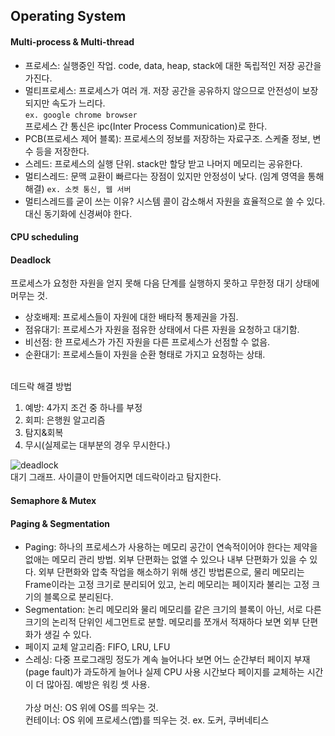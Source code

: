 ## Operating System

#### Multi-process & Multi-thread
* 프로세스: 실행중인 작업. code, data, heap, stack에 대한 독립적인 저장 공간을 가진다. <br>
* 멀티프로세스: 프로세스가 여러 개. 저장 공간을 공유하지 않으므로 안전성이 보장되지만 속도가 느리다. <br>`ex. google chrome browser` <br> 프로세스 간 통신은 ipc(Inter Process Communication)로 한다.<br>
* PCB(프로세스 제어 블록): 프로세스의 정보를 저장하는 자료구조. 스케줄 정보, 변수 등을 저장한다. <br>
* 스레드: 프로세스의 실행 단위. stack만 할당 받고 나머지 메모리는 공유한다. <br>
* 멀티스레드: 문맥 교환이 빠르다는 장점이 있지만 안정성이 낮다. (임계 영역을 통해 해결) `ex. 소켓 통신, 웹 서버`<br>
* 멀티스레드를 굳이 쓰는 이유? 시스템 콜이 감소해서 자원을 효율적으로 쓸 수 있다. 대신 동기화에 신경써야 한다.

#### CPU scheduling

#### Deadlock
프로세스가 요청한 자원을 얻지 못해 다음 단계를 실행하지 못하고 무한정 대기 상태에 머무는 것. <br>

* 상호배제: 프로세스들이 자원에 대한 배타적 통제권을 가짐.<br>
* 점유대기: 프로세스가 자원을 점유한 상태에서 다른 자원을 요청하고 대기함.<br>
* 비선점: 한 프로세스가 가진 자원을 다른 프로세스가 선점할 수 없음.<br>
* 순환대기: 프로세스들이 자원을 순환 형태로 가지고 요청하는 상태.<br><br>

데드락 해결 방법<br>
1. 예방: 4가지 조건 중 하나를 부정<br>
2. 회피: 은행원 알고리즘<br>
3. 탐지&회복<br>
4. 무시(실제로는 대부분의 경우 무시한다.)

![deadlock](https://user-images.githubusercontent.com/35550051/95063162-f5e63580-0738-11eb-8dc5-89d41e349744.png)<br>
대기 그래프. 사이클이 만들어지면 데드락이라고 탐지한다.

#### Semaphore & Mutex

#### Paging & Segmentation
* Paging: 하나의 프로세스가 사용하는 메모리 공간이 연속적이어야 한다는 제약을 없애는 메모리 관리 방법. 외부 단편화는 없앨 수 있으나 내부 단편화가 있을 수 있다. 외부 단편화와 압축 작업을 해소하기 위해 생긴 방법론으로, 물리 메모리는 Frame이라는 고정 크기로 분리되어 있고, 논리 메모리는 페이지라 불리는 고정 크기의 블록으로 분리된다.<br>
* Segmentation: 논리 메모리와 물리 메모리를 같은 크기의 블록이 아닌, 서로 다른 크기의 논리적 단위인 세그먼트로 분할. 메모리를 쪼개서 적재하다 보면 외부 단편화가 생길 수 있다.<br>
* 페이지 교체 알고리즘: FIFO, LRU, LFU<br>
* 스레싱: 다중 프로그래밍 정도가 계속 늘어나다 보면 어느 순간부터 페이지 부재(page fault)가 과도하게 늘어나 실제 CPU 사용 시간보다 페이지를 교체하는 시간이 더 많아짐. 예방은 워킹 셋 사용.<br><br>
가상 머신: OS 위에 OS를 띄우는 것.<br>
컨테이너: OS 위에 프로세스(앱)를 띄우는 것. ex. 도커, 쿠버네티스
